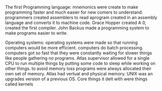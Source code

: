 The first Programming language:
mnemonics were create to make programming faster and much easier for new comers to understand.
programmers created assemblers to read aprogram created in an assembly language and converts it to machine code.
Grace Hopper created A 0, created the first compiler.
John Backus made a programming system to make programs easier to write.



Operating systems:
operating systems were made so that running computers would be more efficient.
computers do batch processing.
computers got so fast that they were constantly waiting for slower things like people gathering no programs.
Atlas supervisor allowed for a single CPU to run multiple things by putting some code to sleep while working on other things. 
to avoid memory loss programs were always allocated their own set of memory. 
Atlas had vertual and physical memory.
UNIX was an upgrades version of a previous OS. Core things it delt with were things called kernels
